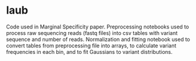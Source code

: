 # laub
Code used in Marginal Specificity paper.
Preprocessing notebooks used to process raw sequencing reads (fastq files) into csv tables with variant sequence and number of reads.
Normalization and fitting notebook used to convert tables from preprocessing file into arrays, to calculate variant frequencies in each bin, and to fit Gaussians to variant distributions.
